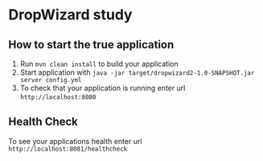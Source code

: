 # DropWizard study

How to start the true application
---

1. Run `mvn clean install` to build your application
1. Start application with `java -jar target/dropwizard2-1.0-SNAPSHOT.jar server config.yml`
1. To check that your application is running enter url `http://localhost:8080`

Health Check
---

To see your applications health enter url `http://localhost:8081/healthcheck`
